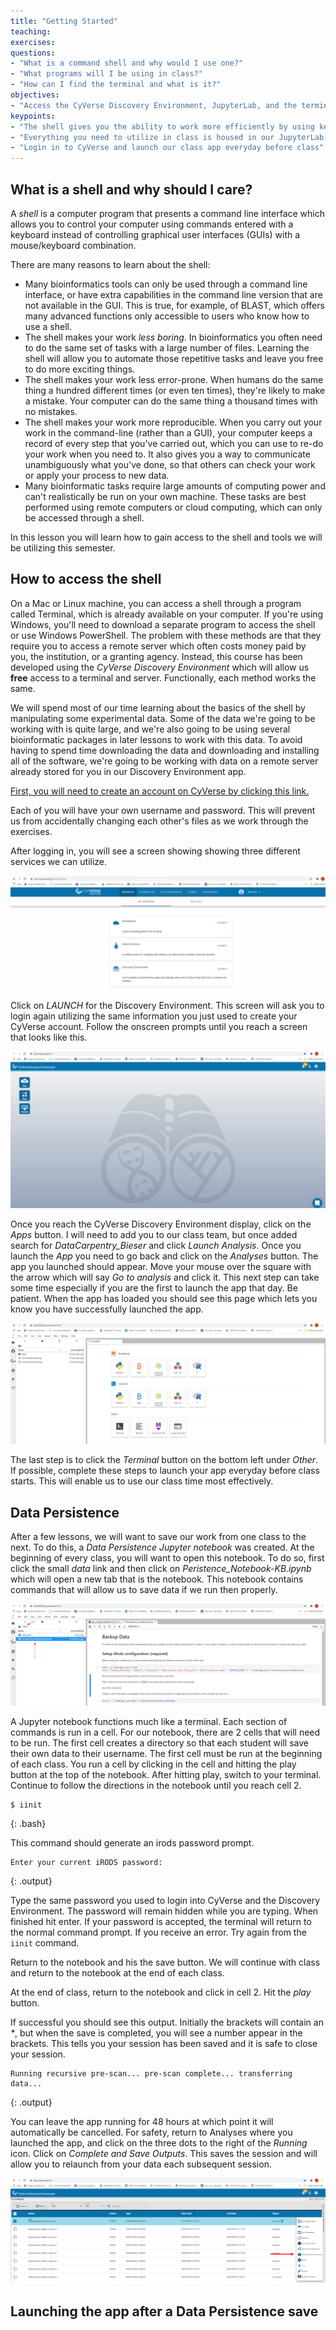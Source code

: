```yaml
---
title: "Getting Started"
teaching:
exercises:
questions:
- "What is a command shell and why would I use one?"
- "What programs will I be using in class?"
- "How can I find the terminal and what is it?"
objectives:
- "Access the CyVerse Discovery Environment, JupyterLab, and the terminal"
keypoints:
- "The shell gives you the ability to work more efficiently by using keyboard commands rather than a GUI."
- "Everything you need to utilize in class is housed in our JupyterLab app"
- "Login in to CyVerse and launch our class app everyday before class"
---
```


## What is a shell and why should I care?

A *shell* is a computer program that presents a command line interface
which allows you to control your computer using commands entered
with a keyboard instead of controlling graphical user interfaces
(GUIs) with a mouse/keyboard combination.

There are many reasons to learn about the shell:

* Many bioinformatics tools can only be used through a command line interface, or
have extra capabilities in the command line version that are not available in the GUI.
This is true, for example, of BLAST, which offers many advanced functions only accessible
to users who know how to use a shell.
* The shell makes your work _less boring_. In bioinformatics you often need to do
the same set of tasks with a large number of files. Learning the shell will allow you to
automate those repetitive tasks and leave you free to do more exciting things.
* The shell makes your work less error-prone. When humans do the same thing a hundred different times
(or even ten times), they're likely to make a mistake. Your computer can do the same thing a thousand times
with no mistakes.
* The shell makes your work more reproducible. When you carry out your work in the command-line
(rather than a GUI), your computer keeps a record of every step that you've carried out, which you can use
to re-do your work when you need to. It also gives you a way to communicate unambiguously what you've done,
so that others can check your work or apply your process to new data.
* Many bioinformatic tasks require large amounts of computing power and can't realistically be run on your
own machine. These tasks are best performed using remote computers or cloud computing, which can only be accessed
through a shell.

In this lesson you will learn how to gain access to the shell and tools we will be utilizing this semester.

## How to access the shell

On a Mac or Linux machine, you can access a shell through a program called Terminal, which is already available
on your computer. If you're using Windows, you'll need to download a separate program to access the shell or use Windows PowerShell. The problem with these methods are that they require you to access a remote server which often costs money paid by you, the institution, or a granting agency. Instead, this course has been developed using the _CyVerse Discovery Environment_ which will allow us **free** access to a terminal and server. Functionally, each method works the same.

We will spend most of our time learning about the basics of the shell
by manipulating some experimental data. Some of the data we're going to be working with is quite large, and
we're also going to be using several bioinformatic packages in later
lessons to work with this data. To avoid having to spend time
downloading the data and downloading and installing all of the software,
we're going to be working with data on a remote server already stored for you in our Discovery Environment app.

[First, you will need to create an account on CyVerse by clicking this link.](https://cyverse.org/)

Each of you will have your own username and password. This will
prevent us from accidentally changing each other's files as we work through the
exercises.

After logging in, you will see a screen showing showing three different services we can utilize.

![Image of CyVerse User Portal](https://github.com/kbieser/shell-genomics/blob/gh-pages/_episodes/myimages/cyverseoptions.png)

Click on _LAUNCH_ for the Discovery Environment. This screen will ask you to login again utilizing the same information you just used to create your CyVerse account. Follow the onscreen prompts until you reach a screen that looks like this.

![Image of Discovery Environment Entry page](https://github.com/kbieser/shell-genomics/blob/gh-pages/_episodes/myimages/deentry.png)

Once you reach the CyVerse Discovery Environment display, click on the _Apps_ button. I will need to add you to our class team, but once added search for _DataCarpentry_Bieser_ and click _Launch Analysis_. Once you launch the _App_ you need to go back and click on the _Analyses_ button. The app you launched should appear. Move your mouse over the square with the arrow which will say _Go to analysis_ and click it. This next step can take some time especially if you are the first to launch the app that day. Be patient. When the app has loaded you should see this page which lets you know you have successfully launched the app.

![Image of JupyterLab Entry page](https://github.com/kbieser/shell-genomics/blob/gh-pages/_episodes/myimages/jupyterentry.png)

The last step is to click the _Terminal_ button on the bottom left under _Other_. If possible, complete these steps to launch your app everyday before class starts. This will enable us to use our class time most effectively.

## Data Persistence

After a few lessons, we will want to save our work from one class to the next. To do this, a _Data Persistence Jupyter notebook_ was created. At the beginning of every class, you will want to open this notebook. To do so, first click the small _data_ link and then click on _Peristence_Notebook-KB.ipynb_ which will open a new tab that is the notebook. This notebook contains commands that will allow us to save data if we run then properly.

![Image of Data Persistence Jupyter Notebook](https://github.com/kbieser/shell-genomics/blob/gh-pages/_episodes/myimages/datapersistence.png)

A Jupyter notebook functions much like a terminal. Each section of commands is run in a cell. For our notebook, there are 2 cells that will need to be run. The first cell creates a directory so that each student will save their own data to their username. The first cell must be run at the beginning of each class. You run a cell by clicking in the cell and hitting the play button at the top of the notebook. After hitting play, switch to your terminal. Continue to follow the directions in the notebook until you reach cell 2.

~~~
$ iinit
~~~
{: .bash}

This command should generate an irods password prompt.

~~~
Enter your current iRODS password:
~~~
{: .output}

Type the same password you used to login into CyVerse and the Discovery Environment. The password will remain hidden while you are typing. When finished hit enter. If your password is accepted, the terminal will return to the normal command prompt. If you receive an error. Try again from the `iinit` command.

Return to the notebook and his the save button. We will continue with class and return to the notebook at the end of each class.

At the end of class, return to the notebook and click in cell 2. Hit the _play_ button.

If successful you should see this output. Initially the brackets will contain an _*_, but when the save is completed, you will see a number appear in the brackets. This tells you your session has been saved and it is safe to close your session.

~~~
Running recursive pre-scan... pre-scan complete... transferring data...
~~~
{: .output}

You can leave the app running for 48 hours at which point it will automatically be cancelled. For safety, return to Analyses where you launched the app, and click on the three dots to the right of the _Running_ icon. Click on _Complete and Save Outputs_. This saves the session and will allow you to relaunch from your data each subsequent session.

![Image of saving session after class](https://github.com/kbieser/shell-genomics/blob/gh-pages/_episodes/myimages/closesession.png)

## Launching the app after a Data Persistence save
